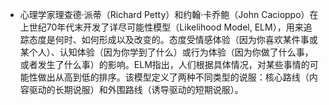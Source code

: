 - 心理学家理查德·派蒂（Richard Petty）和约翰·卡乔鲍（John Cacioppo）在上世纪70年代末开发了详尽可能性模型（Likelihood Model, ELM），用来追踪态度是何时、如何形成以及改变的。态度受情感体验（因为你喜欢某件事或某个人）、认知体验（因为你学到了什么）或行为体验（因为你做了什么事，或者发生了什么事）的影响。ELM指出，人们根据具体情况，对某些事情的可能性做出从高到低的排序。该模型定义了两种不同类型的说服：核心路线（内容驱动的长期说服）和外围路线（诱导驱动的短期说服）。
